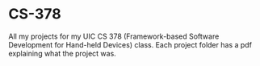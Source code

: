 # CS-378
 All my projects for my UIC CS 378 (Framework-based Software Development for Hand-held Devices) class. Each project folder has a pdf explaining what the project was.  
